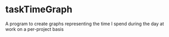 # taskTimeGraph
A program to create graphs representing the time I spend during the day at work on a per-project basis
